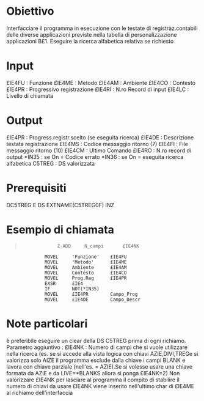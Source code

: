 # Obiettivo
 Interfacciare il programma in esecuzione con le testate di  registraz.contabili delle diverse applicazioni previste nella tabella di personalizzazione applicazioni B£1.
 Eseguire la ricerca alfabetica relativa se richiesto

# Input
£IE4FU :  Funzione
£IE4ME :  Metodo
£IE4AM :  Ambiente
£IE4CO :  Contesto
£IE4PR :  Progressivo registrazione
£IE4RI :  N.ro Record di input
£IE4LC :  Livello di chiamata

# Output
£IE4PR :  Progress.registr.scelto (se eseguita ricerca)
£IE4DE :  Descrizione testata registrazione
£IE4MS :  Codice messaggio ritorno (7)
£IE4FI :  File   messaggio ritorno (10)
£IE4CM :  Ultimo Comando
£IE4RO :  N.ro record di output
*IN35  :  se On = Codice errato
*IN36  :  se On = eseguita ricerca alfabetica
C5TREG :  DS valorizzata

# Prerequisiti
DC5TREG         E DS                  EXTNAME(C5TREG0F) INZ

# Esempio di chiamata
>                  Z-ADD     N_campi       £IE4NK
                  MOVEL     'Funzione'    £IE4FU
                  MOVEL     'Metodo'      £IE4ME
                  MOVEL     Ambiente      £IE4AM
                  MOVEL     Contesto      £IE4CO
                  MOVEL     Prog.Reg      £IE4PR
                  EXSR      £IE4
                  IF        NOT(*IN35)
                  MOVEL     £IE4PR        Campo_Prog
                  MOVEL     £IE4DE        Campo_Descr


# Note particolari
è preferibile eseguire un clear della DS C5TREG prima di ogni richiamo.
Parametro aggiuntivo :  £IE4NK :  Numero di campi che si vuole utilizzare nella ricerca (es. se si accede alla vista logica con chiavi AZIE,DIVI,TREGe si valorizza solo AIZE il programma esclude dalla chiave i campi BLANK e lavora con chiave parziale (nell'es. = AZIE).Se si volesse usare una chiave formata da AZIE e da LIVE=*BLANKS allora si ponga £IE4NK=2) Non valorizzare £IE4NK per lasciare al programma il compito di stabilire il numero di chiavi da usare £IE4NK viene inserito nell'ultimo char di £IE4ME al richiamo dell'interfaccia

